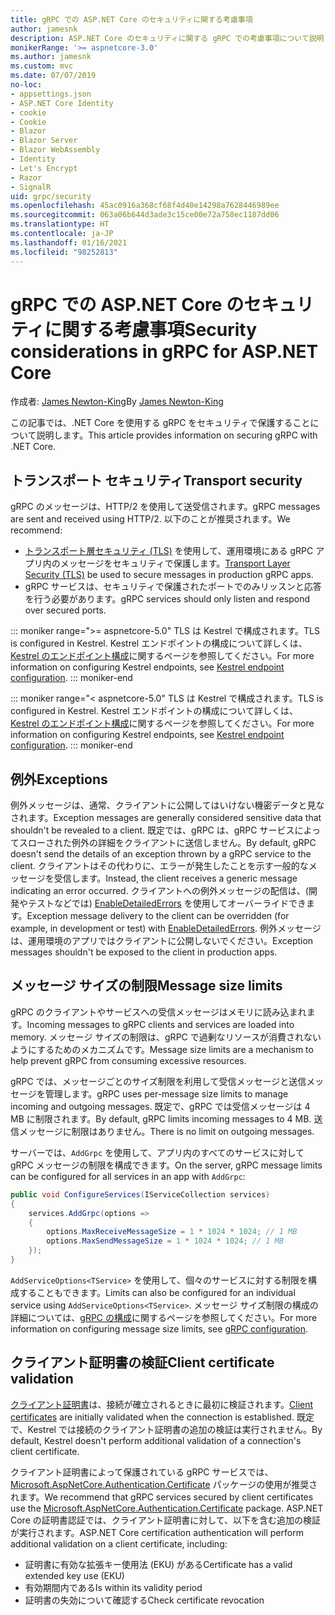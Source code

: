 ```yaml
---
title: gRPC での ASP.NET Core のセキュリティに関する考慮事項
author: jamesnk
description: ASP.NET Core のセキュリティに関する gRPC での考慮事項について説明します。
monikerRange: '>= aspnetcore-3.0'
ms.author: jamesnk
ms.custom: mvc
ms.date: 07/07/2019
no-loc:
- appsettings.json
- ASP.NET Core Identity
- cookie
- Cookie
- Blazor
- Blazor Server
- Blazor WebAssembly
- Identity
- Let's Encrypt
- Razor
- SignalR
uid: grpc/security
ms.openlocfilehash: 45ac0916a368cf68f4d40e14298a7628446989ee
ms.sourcegitcommit: 063a06b644d3ade3c15ce00e72a758ec1187dd06
ms.translationtype: HT
ms.contentlocale: ja-JP
ms.lasthandoff: 01/16/2021
ms.locfileid: "98252813"
---
```

# <a name="security-considerations-in-grpc-for-aspnet-core"></a><span data-ttu-id="37397-103">gRPC での ASP.NET Core のセキュリティに関する考慮事項</span><span class="sxs-lookup"><span data-stu-id="37397-103">Security considerations in gRPC for ASP.NET Core</span></span>

<span data-ttu-id="37397-104">作成者: [James Newton-King](https://twitter.com/jamesnk)</span><span class="sxs-lookup"><span data-stu-id="37397-104">By [James Newton-King](https://twitter.com/jamesnk)</span></span>

<span data-ttu-id="37397-105">この記事では、.NET Core を使用する gRPC をセキュリティで保護することについて説明します。</span><span class="sxs-lookup"><span data-stu-id="37397-105">This article provides information on securing gRPC with .NET Core.</span></span>

## <a name="transport-security"></a><span data-ttu-id="37397-106">トランスポート セキュリティ</span><span class="sxs-lookup"><span data-stu-id="37397-106">Transport security</span></span>

<span data-ttu-id="37397-107">gRPC のメッセージは、HTTP/2 を使用して送受信されます。</span><span class="sxs-lookup"><span data-stu-id="37397-107">gRPC messages are sent and received using HTTP/2.</span></span> <span data-ttu-id="37397-108">以下のことが推奨されます。</span><span class="sxs-lookup"><span data-stu-id="37397-108">We recommend:</span></span>

* <span data-ttu-id="37397-109">[トランスポート層セキュリティ (TLS)](https://tools.ietf.org/html/rfc5246) を使用して、運用環境にある gRPC アプリ内のメッセージをセキュリティで保護します。</span><span class="sxs-lookup"><span data-stu-id="37397-109">[Transport Layer Security (TLS)](https://tools.ietf.org/html/rfc5246) be used to secure messages in production gRPC apps.</span></span>
* <span data-ttu-id="37397-110">gRPC サービスは、セキュリティで保護されたポートでのみリッスンと応答を行う必要があります。</span><span class="sxs-lookup"><span data-stu-id="37397-110">gRPC services should only listen and respond over secured ports.</span></span>

::: moniker range=">= aspnetcore-5.0"
<span data-ttu-id="37397-111">TLS は Kestrel で構成されます。</span><span class="sxs-lookup"><span data-stu-id="37397-111">TLS is configured in Kestrel.</span></span> <span data-ttu-id="37397-112">Kestrel エンドポイントの構成について詳しくは、[Kestrel のエンドポイント構成](xref:fundamentals/servers/kestrel/endpoints)に関するページを参照してください。</span><span class="sxs-lookup"><span data-stu-id="37397-112">For more information on configuring Kestrel endpoints, see [Kestrel endpoint configuration](xref:fundamentals/servers/kestrel/endpoints).</span></span>
::: moniker-end

::: moniker range="< aspnetcore-5.0"
<span data-ttu-id="37397-113">TLS は Kestrel で構成されます。</span><span class="sxs-lookup"><span data-stu-id="37397-113">TLS is configured in Kestrel.</span></span> <span data-ttu-id="37397-114">Kestrel エンドポイントの構成について詳しくは、[Kestrel のエンドポイント構成](xref:fundamentals/servers/kestrel#endpoint-configuration)に関するページを参照してください。</span><span class="sxs-lookup"><span data-stu-id="37397-114">For more information on configuring Kestrel endpoints, see [Kestrel endpoint configuration](xref:fundamentals/servers/kestrel#endpoint-configuration).</span></span>
::: moniker-end

## <a name="exceptions"></a><span data-ttu-id="37397-115">例外</span><span class="sxs-lookup"><span data-stu-id="37397-115">Exceptions</span></span>

<span data-ttu-id="37397-116">例外メッセージは、通常、クライアントに公開してはいけない機密データと見なされます。</span><span class="sxs-lookup"><span data-stu-id="37397-116">Exception messages are generally considered sensitive data that shouldn't be revealed to a client.</span></span> <span data-ttu-id="37397-117">既定では、gRPC は、gRPC サービスによってスローされた例外の詳細をクライアントに送信しません。</span><span class="sxs-lookup"><span data-stu-id="37397-117">By default, gRPC doesn't send the details of an exception thrown by a gRPC service to the client.</span></span> <span data-ttu-id="37397-118">クライアントはその代わりに、エラーが発生したことを示す一般的なメッセージを受信します。</span><span class="sxs-lookup"><span data-stu-id="37397-118">Instead, the client receives a generic message indicating an error occurred.</span></span> <span data-ttu-id="37397-119">クライアントへの例外メッセージの配信は、(開発やテストなどでは) [EnableDetailedErrors](xref:grpc/configuration#configure-services-options) を使用してオーバーライドできます。</span><span class="sxs-lookup"><span data-stu-id="37397-119">Exception message delivery to the client can be overridden (for example, in development or test) with [EnableDetailedErrors](xref:grpc/configuration#configure-services-options).</span></span> <span data-ttu-id="37397-120">例外メッセージは、運用環境のアプリではクライアントに公開しないでください。</span><span class="sxs-lookup"><span data-stu-id="37397-120">Exception messages shouldn't be exposed to the client in production apps.</span></span>

## <a name="message-size-limits"></a><span data-ttu-id="37397-121">メッセージ サイズの制限</span><span class="sxs-lookup"><span data-stu-id="37397-121">Message size limits</span></span>

<span data-ttu-id="37397-122">gRPC のクライアントやサービスへの受信メッセージはメモリに読み込まれます。</span><span class="sxs-lookup"><span data-stu-id="37397-122">Incoming messages to gRPC clients and services are loaded into memory.</span></span> <span data-ttu-id="37397-123">メッセージ サイズの制限は、gRPC で過剰なリソースが消費されないようにするためのメカニズムです。</span><span class="sxs-lookup"><span data-stu-id="37397-123">Message size limits are a mechanism to help prevent gRPC from consuming excessive resources.</span></span>

<span data-ttu-id="37397-124">gRPC では、メッセージごとのサイズ制限を利用して受信メッセージと送信メッセージを管理します。</span><span class="sxs-lookup"><span data-stu-id="37397-124">gRPC uses per-message size limits to manage incoming and outgoing messages.</span></span> <span data-ttu-id="37397-125">既定で、gRPC では受信メッセージは 4 MB に制限されます。</span><span class="sxs-lookup"><span data-stu-id="37397-125">By default, gRPC limits incoming messages to 4 MB.</span></span> <span data-ttu-id="37397-126">送信メッセージに制限はありません。</span><span class="sxs-lookup"><span data-stu-id="37397-126">There is no limit on outgoing messages.</span></span>

<span data-ttu-id="37397-127">サーバーでは、`AddGrpc` を使用して、アプリ内のすべてのサービスに対して gRPC メッセージの制限を構成できます。</span><span class="sxs-lookup"><span data-stu-id="37397-127">On the server, gRPC message limits can be configured for all services in an app with `AddGrpc`:</span></span>

```csharp
public void ConfigureServices(IServiceCollection services)
{
    services.AddGrpc(options =>
    {
        options.MaxReceiveMessageSize = 1 * 1024 * 1024; // 1 MB
        options.MaxSendMessageSize = 1 * 1024 * 1024; // 1 MB
    });
}
```

<span data-ttu-id="37397-128">`AddServiceOptions<TService>` を使用して、個々のサービスに対する制限を構成することもできます。</span><span class="sxs-lookup"><span data-stu-id="37397-128">Limits can also be configured for an individual service using `AddServiceOptions<TService>`.</span></span> <span data-ttu-id="37397-129">メッセージ サイズ制限の構成の詳細については、[gRPC の構成](xref:grpc/configuration)に関するページを参照してください。</span><span class="sxs-lookup"><span data-stu-id="37397-129">For more information on configuring message size limits, see [gRPC configuration](xref:grpc/configuration).</span></span>

## <a name="client-certificate-validation"></a><span data-ttu-id="37397-130">クライアント証明書の検証</span><span class="sxs-lookup"><span data-stu-id="37397-130">Client certificate validation</span></span>

<span data-ttu-id="37397-131">[クライアント証明書](https://tools.ietf.org/html/rfc5246#section-7.4.4)は、接続が確立されるときに最初に検証されます。</span><span class="sxs-lookup"><span data-stu-id="37397-131">[Client certificates](https://tools.ietf.org/html/rfc5246#section-7.4.4) are initially validated when the connection is established.</span></span> <span data-ttu-id="37397-132">既定で、Kestrel では接続のクライアント証明書の追加の検証は実行されません。</span><span class="sxs-lookup"><span data-stu-id="37397-132">By default, Kestrel doesn't perform additional validation of a connection's client certificate.</span></span>

<span data-ttu-id="37397-133">クライアント証明書によって保護されている gRPC サービスでは、[Microsoft.AspNetCore.Authentication.Certificate](xref:security/authentication/certauth) パッケージの使用が推奨されます。</span><span class="sxs-lookup"><span data-stu-id="37397-133">We recommend that gRPC services secured by client certificates use the [Microsoft.AspNetCore.Authentication.Certificate](xref:security/authentication/certauth) package.</span></span> <span data-ttu-id="37397-134">ASP.NET Core の証明書認証では、クライアント証明書に対して、以下を含む追加の検証が実行されます。</span><span class="sxs-lookup"><span data-stu-id="37397-134">ASP.NET Core certification authentication will perform additional validation on a client certificate, including:</span></span>

* <span data-ttu-id="37397-135">証明書に有効な拡張キー使用法 (EKU) がある</span><span class="sxs-lookup"><span data-stu-id="37397-135">Certificate has a valid extended key use (EKU)</span></span>
* <span data-ttu-id="37397-136">有効期間内である</span><span class="sxs-lookup"><span data-stu-id="37397-136">Is within its validity period</span></span>
* <span data-ttu-id="37397-137">証明書の失効について確認する</span><span class="sxs-lookup"><span data-stu-id="37397-137">Check certificate revocation</span></span>
